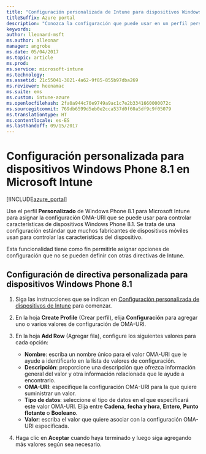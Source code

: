 ```yaml
---
title: "Configuración personalizada de Intune para dispositivos Windows Phone 8.1"
titleSuffix: Azure portal
description: "Conozca la configuración que puede usar en un perfil personalizado de Windows Phone 8.1."
keywords: 
author: lleonard-msft
ms.author: alleonar
manager: angrobe
ms.date: 05/04/2017
ms.topic: article
ms.prod: 
ms.service: microsoft-intune
ms.technology: 
ms.assetid: 21c55041-3821-4a62-9f85-855b97dba269
ms.reviewer: heenamac
ms.suite: ems
ms.custom: intune-azure
ms.openlocfilehash: 2fa0a944c70e9749a9ac1c7e2b3341660000072c
ms.sourcegitcommit: 769db6599d5eb0e2cca537d0f60a5df9c9f05079
ms.translationtype: HT
ms.contentlocale: es-ES
ms.lasthandoff: 09/15/2017
---
```

# <a name="custom-settings-for-windows-phone-81-devices-in-microsoft-intune"></a>Configuración personalizada para dispositivos Windows Phone 8.1 en Microsoft Intune

[!INCLUDE[azure_portal](./includes/azure_portal.md)]

Use el perfil **Personalizado** de Windows Phone 8.1 para Microsoft Intune para asignar la configuración OMA-URI que se puede usar para controlar características de dispositivos Windows Phone 8.1. Se trata de una configuración estándar que muchos fabricantes de dispositivos móviles usan para controlar las características del dispositivo.

Esta funcionalidad tiene como fin permitirle asignar opciones de configuración que no se pueden definir con otras directivas de Intune.

## <a name="custom-policy-settings-for-windows-phone-81-devices"></a>Configuración de directiva personalizada para dispositivos Windows Phone 8.1

1. Siga las instrucciones que se indican en [Configuración personalizada de dispositivos de Intune](custom-settings-configure.md) para comenzar.
2. En la hoja **Create Profile** (Crear perfil), elija **Configuración** para agregar uno o varios valores de configuración de OMA-URI.
3. En la hoja **Add Row** (Agregar fila), configure los siguientes valores para cada opción:
    - **Nombre**: escriba un nombre único para el valor OMA-URI que le ayude a identificarlo en la lista de valores de configuración.
    - **Descripción**: proporcione una descripción que ofrezca información general del valor y otra información relacionada que le ayude a encontrarlo.
    - **OMA-URI**: especifique la configuración OMA-URI para la que quiere suministrar un valor.
    - **Tipo de datos**: seleccione el tipo de datos en el que especificará este valor OMA-URI. Elija entre **Cadena**, **fecha y hora**, **Entero**, **Punto flotante** o **Booleano**.
    - **Valor**: escriba el valor que quiere asociar con la configuración OMA-URI especificada.

4. Haga clic en **Aceptar** cuando haya terminado y luego siga agregando más valores según sea necesario.
